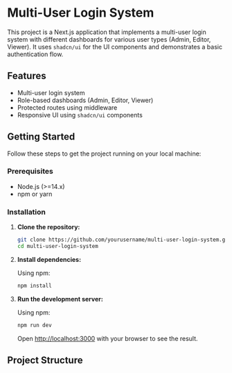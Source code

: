 # Multi-User Login System

This project is a Next.js application that implements a multi-user login system with different dashboards for various user types (Admin, Editor, Viewer). It uses `shadcn/ui` for the UI components and demonstrates a basic authentication flow.

## Features

- Multi-user login system
- Role-based dashboards (Admin, Editor, Viewer)
- Protected routes using middleware
- Responsive UI using `shadcn/ui` components

## Getting Started

Follow these steps to get the project running on your local machine:

### Prerequisites

- Node.js (>=14.x)
- npm or yarn

### Installation

1. **Clone the repository:**

   ```bash
   git clone https://github.com/yourusername/multi-user-login-system.git
   cd multi-user-login-system
   ```

2. **Install dependencies:**

   Using npm:

   ```bash
   npm install
   ```

3. **Run the development server:**

   Using npm:

   ```bash
   npm run dev
   ```

   Open [http://localhost:3000](http://localhost:3000) with your browser to see the result.

## Project Structure
